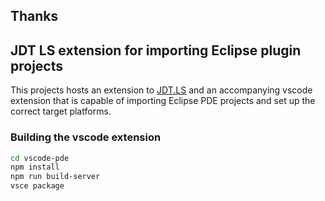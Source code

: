 ## Thanks

## JDT LS extension for importing Eclipse plugin projects

This projects hosts an extension to [JDT.LS](https://github.com/eclipse/eclipse.jdt.ls) and 
an accompanying vscode extension that is capable of importing Eclipse PDE projects and set up
the correct target platforms. 

### Building the vscode extension
```bash
cd vscode-pde
npm install
npm run build-server
vsce package 
```
